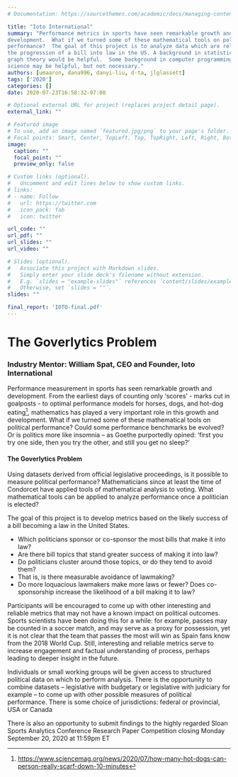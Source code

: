 ```yaml
---
# Documentation: https://sourcethemes.com/academic/docs/managing-content/

title: "Ioto International"
summary: "Performance metrics in sports have seen remarkable growth and
development.  What if we turned some of these mathematical tools on political
performance?  The goal of this project is to analyze data which are related to
the progression of a bill into law in the US. A background in statistics or
graph theory would be helpful.  Some background in computer programming or data
science may be helpful, but not necessary."
authors: [umaaron, dana996, danyi-liu, d-ta, jlglassett]
tags: ['2020']
categories: []
date: 2020-07-23T16:58:32-07:00

# Optional external URL for project (replaces project detail page).
external_link: ""

# Featured image
# To use, add an image named `featured.jpg/png` to your page's folder.
# Focal points: Smart, Center, TopLeft, Top, TopRight, Left, Right, BottomLeft, Bottom, BottomRight.
image:
  caption: ""
  focal_point: ""
  preview_only: false

# Custom links (optional).
#   Uncomment and edit lines below to show custom links.
# links:
# - name: Follow
#   url: https://twitter.com
#   icon_pack: fab
#   icon: twitter

url_code: ""
url_pdf: ""
url_slides: ""
url_video: ""

# Slides (optional).
#   Associate this project with Markdown slides.
#   Simply enter your slide deck's filename without extension.
#   E.g. `slides = "example-slides"` references `content/slides/example-slides.md`.
#   Otherwise, set `slides = ""`.
slides: ""

final_report: 'IOTO-final.pdf'
---
```



# The Goverlytics Problem

### Industry Mentor: William Spat, CEO and Founder, Ioto International

Performance measurement in sports has seen remarkable growth and development.
From the earliest days of counting only ‘scores’ - marks cut in goalposts - to
optimal performance models for horses, dogs, and hot-dog eating[^1], mathematics
has played a very important role in this growth and development.  What if we
turned some of these mathematical tools on political performance?  Could some
performance benchmarks be evolved?  Or is politics more like insomnia – as
Goethe purportedly opined: ‘first you try one side, then you try the other, and
still you get no sleep?’

#### The Goverlytics Problem

Using datasets derived from official legislative proceedings, is it possible to
measure political performance?  Mathematicians since at least the time of
Condorcet have applied tools of mathematical analysis to voting.  What
mathematical tools can be applied to analyze performance once a politician is
elected?

The goal of this project is to develop metrics based on the likely success of a
bill becoming a law in the United States.

* Which politicians sponsor or co-sponsor the most bills that make it into law?  
* Are there bill topics that stand greater success of making it into law?  
* Do politicians cluster around those topics, or do they tend to avoid them?  
* That is, is there measurable avoidance of lawmaking?  
* Do more loquacious lawmakers make more laws or fewer? Does co-sponsorship
  increase the likelihood of a bill making it to law?  

Participants will be encouraged to come up with other interesting and reliable
metrics that may not have a known impact on political outcomes. Sports
scientists have been doing this for a while: for example, passes may be counted
in a soccer match, and may serve as a proxy for possession, yet it is not clear
that the team that passes the most will win as Spain fans know from the 2018
World Cup.  Still, interesting and reliable metrics serve to increase engagement
and factual understanding of process, perhaps leading to deeper
insight in the future.

Individuals or small working groups will be given access to structured political
data on which to perform analysis.  There is the opportunity to combine datasets
– legislative with budgetary or legislative with judiciary for example – to come
up with other possible measures of political performance.  There is some choice
of jurisdictions: federal or provincial, USA or Canada

There is also an opportunity to submit findings to the highly regarded Sloan
Sports Analytics Conference Research Paper Competition closing Monday September
20, 2020 at 11:59pm ET

[^1]: https://www.sciencemag.org/news/2020/07/how-many-hot-dogs-can-person-really-scarf-down-10-minutes
